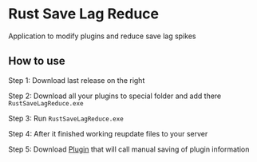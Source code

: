 # Rust Save Lag Reduce
Application to modify plugins and reduce save lag spikes

## How to use

Step 1: Download last release on the right

Step 2: Download all your plugins to special folder and add there `RustSaveLagReduce.exe`

Step 3: Run `RustSaveLagReduce.exe`

Step 4: After it finished working reupdate files to your server

Step 5: Download [Plugin](https://rustworkshop.space/resources/save-lag-reduce.229/) that will call manual saving of plugin information
